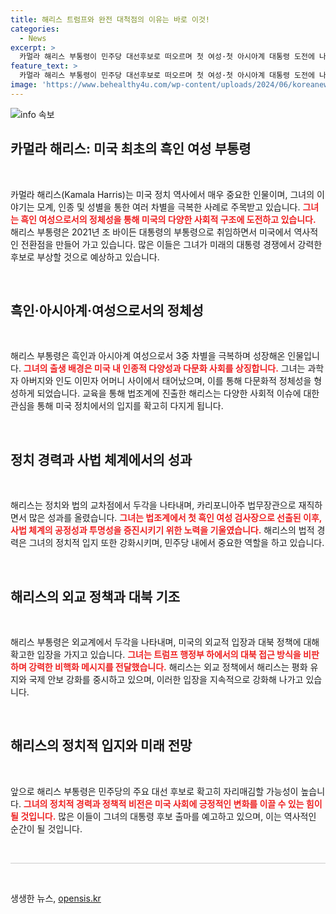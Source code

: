 ```yaml
---
title: 해리스 트럼프와 완전 대척점의 이유는 바로 이것!
categories:
  - News
excerpt: >
  카멀라 해리스 부통령이 민주당 대선후보로 떠오르며 첫 여성·첫 아시아계 대통령 도전에 나섭니다. 그녀의 대북 정책은 버락 오바마로부터 이어받은 강경한 입장으로, 한미 동맹을 더욱 강화할 것으로 보입니다.
feature_text: >
  카멀라 해리스 부통령이 민주당 대선후보로 떠오르며 첫 여성·첫 아시아계 대통령 도전에 나섭니다. 그녀의 대북 정책은 버락 오바마로부터 이어받은 강경한 입장으로, 한미 동맹을 더욱 강화할 것으로 보입니다.
image: 'https://www.behealthy4u.com/wp-content/uploads/2024/06/koreanews.jpg'
---
```


<p><img src="https://www.behealthy4u.com/wp-content/uploads/2024/06/koreanews.jpg" alt="info 속보" /></p>

<h2 data-ke-size="size26">카멀라 해리스: 미국 최초의 흑인 여성 부통령</h2>

<p data-ke-size="size16">&nbsp;</p>

<p>카멀라 해리스(Kamala Harris)는 미국 정치 역사에서 매우 중요한 인물이며, 그녀의 이야기는 모계, 인종 및 성별을 통한 여러 차별을 극복한 사례로 주목받고 있습니다. <b><span style="color: #ee2323;">그녀는 흑인 여성으로서의 정체성을 통해 미국의 다양한 사회적 구조에 도전하고 있습니다.</span></b> 해리스 부통령은 2021년 조 바이든 대통령의 부통령으로 취임하면서 미국에서 역사적인 전환점을 만들어 가고 있습니다. 많은 이들은 그녀가 미래의 대통령 경쟁에서 강력한 후보로 부상할 것으로 예상하고 있습니다.</p>

<p data-ke-size="size16">&nbsp;</p>

<h2 data-ke-size="size26">흑인·아시아계·여성으로서의 정체성</h2>

<p data-ke-size="size16">&nbsp;</p>

<p>해리스 부통령은 흑인과 아시아계 여성으로서 3중 차별을 극복하며 성장해온 인물입니다. <b><span style="color: #ee2323;">그녀의 출생 배경은 미국 내 인종적 다양성과 다문화 사회를 상징합니다.</span></b> 그녀는 과학자 아버지와 인도 이민자 어머니 사이에서 태어났으며, 이를 통해 다문화적 정체성을 형성하게 되었습니다. 교육을 통해 법조계에 진출한 해리스는 다양한 사회적 이슈에 대한 관심을 통해 미국 정치에서의 입지를 확고히 다지게 됩니다.</p>

<p data-ke-size="size16">&nbsp;</p>

<h2 data-ke-size="size26">정치 경력과 사법 체계에서의 성과</h2>

<p data-ke-size="size16">&nbsp;</p>

<p>해리스는 정치와 법의 교차점에서 두각을 나타내며, 카리포니아주 법무장관으로 재직하면서 많은 성과를 올렸습니다. <b><span style="color: #ee2323;">그녀는 법조계에서 첫 흑인 여성 검사장으로 선출된 이후, 사법 체계의 공정성과 투명성을 증진시키기 위한 노력을 기울였습니다.</span></b> 해리스의 법적 경력은 그녀의 정치적 입지 또한 강화시키며, 민주당 내에서 중요한 역할을 하고 있습니다.</p>

<p data-ke-size="size16">&nbsp;</p>

<h2 data-ke-size="size26">해리스의 외교 정책과 대북 기조</h2>

<p data-ke-size="size16">&nbsp;</p>

<p>해리스 부통령은 외교계에서 두각을 나타내며, 미국의 외교적 입장과 대북 정책에 대해 확고한 입장을 가지고 있습니다. <b><span style="color: #ee2323;">그녀는 트럼프 행정부 하에서의 대북 접근 방식을 비판하며 강력한 비핵화 메시지를 전달했습니다.</span></b> 해리스는 외교 정책에서 해리스는 평화 유지와 국제 안보 강화를 중시하고 있으며, 이러한 입장을 지속적으로 강화해 나가고 있습니다.</p>

<p data-ke-size="size16">&nbsp;</p>

<h2 data-ke-size="size26">해리스의 정치적 입지와 미래 전망</h2>

<p data-ke-size="size16">&nbsp;</p>

<p>앞으로 해리스 부통령은 민주당의 주요 대선 후보로 확고히 자리매김할 가능성이 높습니다. <b><span style="color: #ee2323;">그녀의 정치적 경력과 정책적 비전은 미국 사회에 긍정적인 변화를 이끌 수 있는 힘이 될 것입니다.</span></b> 많은 이들이 그녀의 대통령 후보 출마를 예고하고 있으며, 이는 역사적인 순간이 될 것입니다.</p>

<p data-ke-size="size16">&nbsp;</p>

<hr style="height:1px; color:#cccccc; background-color:#cccccc;"/>

<p data-ke-size="size16">&nbsp;</p>
생생한 뉴스, <a href="https://opensis.kr" rel="dofollow">opensis.kr</a>


